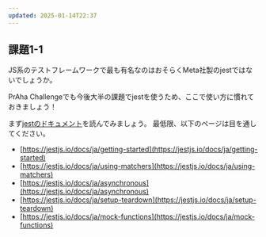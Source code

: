 ```yaml
---
updated: 2025-01-14T22:37
---
```

## 課題1-1

JS系のテストフレームワークで最も有名なのはおそらくMeta社製のjestではないでしょうか。

PrAha Challengeでも今後大半の課題でjestを使うため、ここで使い方に慣れておきましょう！

まず[jestのドキュメント](https://jestjs.io/docs/getting-started)を読んでみましょう。 最低限、以下のページは目を通してください。

- [https://jestjs.io/docs/ja/getting-started](https://jestjs.io/docs/ja/getting-started)
- [https://jestjs.io/docs/ja/using-matchers](https://jestjs.io/docs/ja/using-matchers)
- [https://jestjs.io/docs/ja/asynchronous](https://jestjs.io/docs/ja/asynchronous)
- [https://jestjs.io/docs/ja/setup-teardown](https://jestjs.io/docs/ja/setup-teardown)
- [https://jestjs.io/docs/ja/mock-functions](https://jestjs.io/docs/ja/mock-functions)